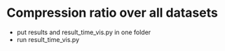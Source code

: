 # Compression ratio over all datasets
+ put results and result_time_vis.py in one folder
+ run result_time_vis.py